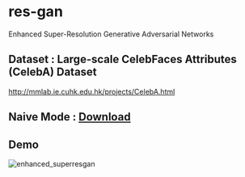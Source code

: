# res-gan
Enhanced Super-Resolution Generative Adversarial Networks
## Dataset : Large-scale CelebFaces Attributes (CelebA) Dataset
http://mmlab.ie.cuhk.edu.hk/projects/CelebA.html
## Naive Mode : <a href="https://drive.google.com/file/d/1GKk9q_UBbH_drDlDmukEMDBL9t3-7HyP/view?usp=sharing"> Download </a>
## Demo
![enhanced_superresgan](https://github.com/Rishab260/res-gan/assets/90474550/428e2d23-a885-4bba-889b-a24b0177765f)
